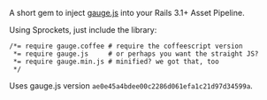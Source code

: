 A short gem to inject [gauge.js](https://github.com/bernii/gauge.js)
into your Rails 3.1+ Asset Pipeline.

Using Sprockets, just include the library:

    /*= require gauge.coffee # require the coffeescript version
     *= require gauge.js     # or perhaps you want the straight JS?
     *= require gauge.min.js # minified? we got that, too
     */

Uses gauge.js version `ae0e45a4bdee00c2286d061efa1c21d97d34599a`.
